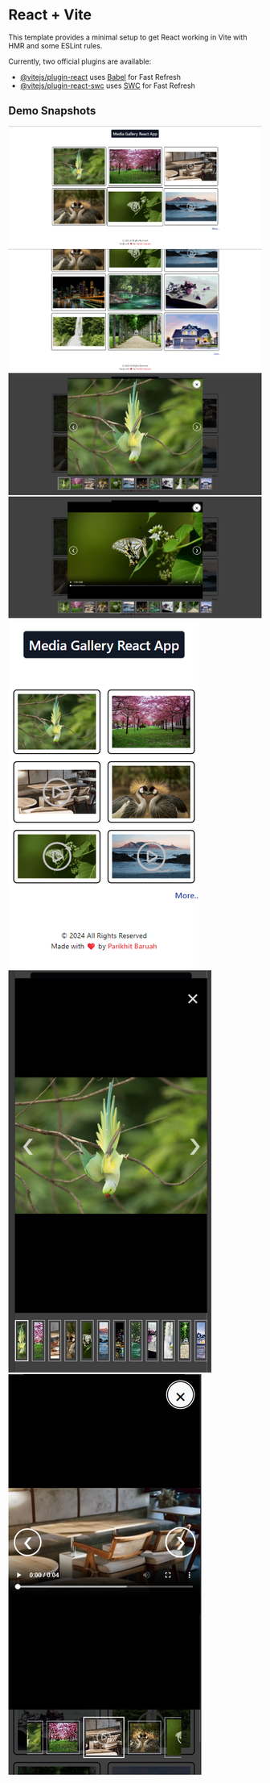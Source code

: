 # React + Vite

This template provides a minimal setup to get React working in Vite with HMR and some ESLint rules.

Currently, two official plugins are available:

- [@vitejs/plugin-react](https://github.com/vitejs/vite-plugin-react/blob/main/packages/plugin-react/README.md) uses [Babel](https://babeljs.io/) for Fast Refresh
- [@vitejs/plugin-react-swc](https://github.com/vitejs/vite-plugin-react-swc) uses [SWC](https://swc.rs/) for Fast Refresh

## Demo Snapshots
![App Screenshot](https://github.com/Parikhit/gallery-assignment/blob/main/screenshots/Screenshot-1.png)
![App Screenshot](https://github.com/Parikhit/gallery-assignment/blob/main/screenshots/Screenshot-2.png)
![App Screenshot](https://github.com/Parikhit/gallery-assignment/blob/main/screenshots/Screenshot-3.png)
![App Screenshot](https://github.com/Parikhit/gallery-assignment/blob/main/screenshots/Screenshot-4.png)
![App Screenshot](https://github.com/Parikhit/gallery-assignment/blob/main/screenshots/Screenshot-5.png)
![App Screenshot](https://github.com/Parikhit/gallery-assignment/blob/main/screenshots/Screenshot-7.png)
![App Screenshot](https://github.com/Parikhit/gallery-assignment/blob/main/screenshots/Screenshot-8.png)

